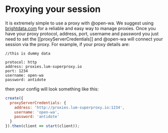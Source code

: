 # Proxying your session

It is extremely simple to use a proxy with @open-wa. We suggest using [brightdata.com](https://brightdata.grsm.io/openwa) for a reliable and easy way to manage proxies. Once you have your proxy protocol, address, port, username and password you just need to set the [[proxyServerCredentials]] and @open-wa will connect your session via the proxy. For example, if your proxy details are:

```text
//this is dummy data

protocol: http
address: proxies.lum-superproxy.io
port: 1234
username: open-wa
password: antidote
```

then your config will look something like this:

```javascript
create({
  proxyServerCredentials: {
    address: 'http://proxies.lum-superproxy.io:1234',
    username: 'open-wa',
    password: 'antidote'
  }
}).then(client => start(client));
```
